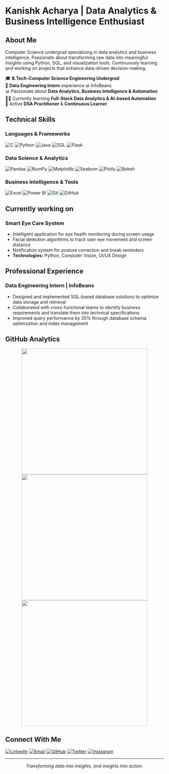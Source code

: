 # Kanishk Acharya | Data Analytics & Business Intelligence Enthusiast


## About Me
Computer Science undergrad specializing in data analytics and business intelligence. Passionate about transforming raw data into meaningful insights using Python, SQL, and visualization tools. Continuously learning and working on projects that enhance data-driven decision-making.

🎓 **B.Tech-Computer Science Engineering Undergrad**  
💼 **Data Engineering Intern** experience at InfoBeans  
📊 Passionate about **Data Analytics, Business Intelligence & Automation**  
👨‍💻 Currently learning **Full-Stack Data Analytics & AI-based Automation**  
🧠 Active **DSA Practitioner** & **Continuous Learner**  

## Technical Skills

### Languages & Frameworks
![C](https://img.shields.io/badge/C-A8B9CC?style=for-the-badge&logo=c&logoColor=black)
![Python](https://img.shields.io/badge/Python-3776AB?style=for-the-badge&logo=python&logoColor=white)
![Java](https://img.shields.io/badge/Java-007396?style=for-the-badge&logo=java&logoColor=white)
![SQL](https://img.shields.io/badge/SQL-4479A1?style=for-the-badge&logo=postgresql&logoColor=white)
![Flask](https://img.shields.io/badge/Flask-000000?style=for-the-badge&logo=flask&logoColor=white)

### Data Science & Analytics
![Pandas](https://img.shields.io/badge/Pandas-150458?style=for-the-badge&logo=pandas&logoColor=white)
![NumPy](https://img.shields.io/badge/Numpy-013243?style=for-the-badge&logo=numpy&logoColor=white)
![Matplotlib](https://img.shields.io/badge/Matplotlib-11557C?style=for-the-badge&logo=matplotlib&logoColor=white)
![Seaborn](https://img.shields.io/badge/Seaborn-009688?style=for-the-badge&logoColor=white)
![Plotly](https://img.shields.io/badge/Plotly-3F4F75?style=for-the-badge&logo=plotly&logoColor=white)
![Bokeh](https://img.shields.io/badge/Bokeh-FF7300?style=for-the-badge&logoColor=white)

### Business Intelligence & Tools
![Excel](https://img.shields.io/badge/Microsoft_Excel-217346?style=for-the-badge&logo=microsoft-excel&logoColor=white)
![Power BI](https://img.shields.io/badge/Power%20BI-F2C811?style=for-the-badge&logo=powerbi&logoColor=black)
![Git](https://img.shields.io/badge/Git-F05032?style=for-the-badge&logo=git&logoColor=white)
![GitHub](https://img.shields.io/badge/GitHub-181717?style=for-the-badge&logo=github&logoColor=white)

## Currently working on 

### Smart Eye Care System
- Intelligent application for eye health monitoring during screen usage
- Facial detection algorithms to track user eye movement and screen distance
- Notification system for posture correction and break reminders
- **Technologies:** Python, Computer Vision, UI/UX Design

## Professional Experience

### Data Engineering Intern | InfoBeans
- Designed and implemented SQL-based database solutions to optimize data storage and retrieval
- Collaborated with cross-functional teams to identify business requirements and translate them into technical specifications
- Improved query performance by 35% through database schema optimization and index management

## GitHub Analytics

<p align="center">
  <img src="https://github-readme-stats.vercel.app/api?username=Kanishk1507&show_icons=true&theme=transparent&hide_border=true&card_width=400" width="400">
  <img src="https://github-readme-streak-stats.herokuapp.com/?user=Kanishk1507&theme=transparent&hide_border=true" width="400">
  <img src="https://github-readme-stats.vercel.app/api/top-langs/?username=Kanishk1507&layout=compact&theme=transparent&hide_border=true" width="400">
</p>

## Connect With Me

[![LinkedIn](https://img.shields.io/badge/LinkedIn-0A66C2?style=for-the-badge&logo=linkedin&logoColor=white)](https://www.linkedin.com/in/kanishk-acharya-6a5752243)
[![Email](https://img.shields.io/badge/Email-D14836?style=for-the-badge&logo=gmail&logoColor=white)](mailto:kanishkacharya1507@gmail.com)
[![GitHub](https://img.shields.io/badge/GitHub-181717?style=for-the-badge&logo=github&logoColor=white)](https://github.com/Kanishk1507)
[![Twitter](https://img.shields.io/badge/Twitter-1DA1F2?style=for-the-badge&logo=twitter&logoColor=white)](https://twitter.com/i_amkanishk)
[![Instagram](https://img.shields.io/badge/Instagram-E4405F?style=for-the-badge&logo=instagram&logoColor=white)](https://www.instagram.com/kanishk._x15)


---

<p align="center"><em>Transforming data into insights, and insights into action.</em></p>
